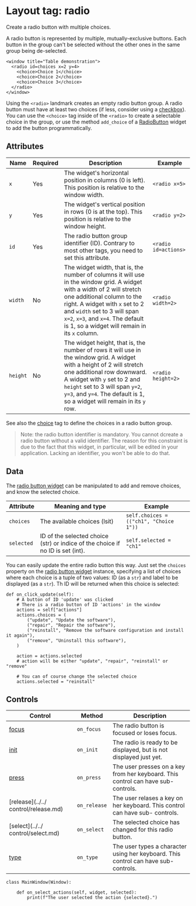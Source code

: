 # Layout tag: radio

Create a radio button with multiple choices.

A radio button is represented by multiple, mutually-exclusive buttons.
Each button in the group can't be selected without the other ones
in the same group being de-selected.

```
<window title="Table demonstration">
  <radio id=choices x=2 y=4>
    <choice>Choice 1</choice>
    <choice>Choice 2</choice>
    <choice>Choice 3</choice>
  </radio>
</window>
```

Using the `<radio>` landmark creates an empty radio button group.
A radio button must have at least two choices (if less, consider using
a [checkbox](checkbox.md)).  You can use the `<choice>` tag inside
of the `<radio>` to create a selectable choice in the group, or use the
method `add_choice` of a [RadioButton](../../widget/radio_button.py)
widget to add the button programmatically.

## Attributes

| Name         | Required | Description              | Example     |
| ------------ | -------- | ------------------------ | ----------- |
| `x` | Yes | The widget's horizontal position in columns (0 is left). This position is relative to the window width. | `<radio x=5>` |
| `y` | Yes | The widget's vertical position in rows (0 is at the top). This position is relative to the window height. | `<radio y=2>` |
| `id` | Yes | The radio button group identifier (ID). Contrary to most other tags, you need to set this attribute. | `<radio id=actions>` |
| `width` | No | The widget width, that is, the number of columns it will use in the window grid. A widget with a width of 2 will stretch one additional column to the right. A widget with `x` set to 2 and `width` set to 3 will span `x=2`, `x=3`, and `x=4`.  The default is 1, so a widget will remain in its `x` column. | `<radio width=2>` |
| `height` | No | The widget height, that is, the number of rows it will use in the window grid. A widget with a height of 2 will stretch one additional row downward. A widget with `y` set to 2 and `height` set to 3 will span `y=2`, `y=3`, and `y=4`.  The default is 1, so a widget will remain in its `y` row. | `<radio height=2>` |

See also the [choice](./choice.md) tag to define the choices
in a radio button group.

> Note: the radio button identifier is mandatory.  You cannot dcreate a
  radio button without a valid identifier.  The reason for this constraint
  is due to the fact that this widget, in particular, will be edited
  in your application.  Lacking an identifier, you won't be able to do
  that.

## Data

The [radio button widget](../../widget/radio_button.md) can be manipulated
to add and remove choices, and know the selected choice.

| Attribute      | Meaning and type | Example                     |
| -------------- | ---------------- | --------------------------- |
| `choices` | The available choices (lsit) | `self.choices = (("ch1", "Choice 1"))` |
| `selected` | ID of the selected choice (str) or indice of the choice if no ID is set (int). | `self.selected = "ch1"` |

You can easily update the entire radio button this way.  Just set the
`choices` property on the
[radio button widget](../../widget/RadioButton.md) instance, specifying
a list of choices where each choice is a tuple of two values: ID
(as a `str`) and label to be displayed (as a `str`).  Th ID will be
returned when this choice is selected:

    def on_click_update(self):
        # A button of ID 'update' was clicked
        # There is a radio button of ID 'actions' in the window
        actions = self["actions"]
        actions.choices = (
            ("update", "Update the software"),
            ("repair", "Repair the software"),
            ("reinstall", "Remove the software configuration and install it again"),
            ("remove", "Uninstall this software"),
        )

        action = actions.selected
        # action will be either "update", "repair", "reinstall" or "remove"

        # You can of course change the selected choice
        actions.selected = "reinstall"

## Controls

| Control                         | Method       | Description      |
| ------------------------------- | ------------ | ---------------- |
| [focus](../../control/focus.md) | `on_focus` | The radio button is focused or loses focus. |
| [init](../../control/init.md) | `on_init` | The radio is ready to be displayed, but is not displayed just yet. |
| [press](../../control/press.md) | `on_press` | The user presses on a key from her keyboard. This control can have sub-controls. |
| [release](../../ control/release.md) | `on_release` | The user relases a key on her keyboard. This control can have sub- controls. |
| [select](../../ control/select.md) | `on_select` | The selected choice has changed for this radio button. |
| [type](../../control/type.md) | `on_type` | The user types a character using her keyboard. This control can have sub-controls. |

    class MainWindow(Window):

        def on_select_actions(self, widget, selected):
            print(f"The user selected the action {selected}.")

